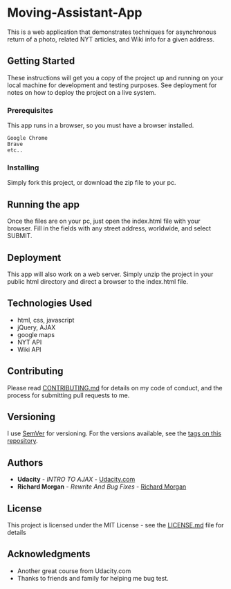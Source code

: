# Moving-Assistant-App
This is a web application that demonstrates techniques for asynchronous return of a photo, related NYT articles, and Wiki info for a given address.

## Getting Started

These instructions will get you a copy of the project up and running on your local machine for development and testing purposes. See deployment for notes on how to deploy the project on a live system.

### Prerequisites

This app runs in a browser, so you must have a browser installed.

```
Google Chrome
Brave
etc..
```

### Installing

Simply fork this project, or download the zip file to your pc.

## Running the app

Once the files are on your pc, just open the index.html file with your browser.  Fill in the fields with any street address, worldwide, and select SUBMIT.

## Deployment

This app will also work on a web server.  Simply unzip the project in your public html directory and direct a browser to the index.html file.

## Technologies Used

* html, css, javascript
* jQuery, AJAX
* google maps
* NYT API
* Wiki API

## Contributing

Please read [CONTRIBUTING.md](https://gist.github.com/RPMorganomous/3c1e3f44dda4c066c3310aaf3848c21d) for details on my code of conduct, and the process for submitting pull requests to me.

## Versioning

I use [SemVer](http://semver.org/) for versioning. For the versions available, see the [tags on this repository](https://github.com/RPMorganomous/Moving-Assistant-App). 

## Authors

* **Udacity** - *INTRO TO AJAX* - [Udacity.com](https://www.udacity.com/course/intro-to-ajax--ud110)
* **Richard Morgan** - *Rewrite And Bug Fixes* - [Richard Morgan](https://github.com/RPMorganomous)

## License

This project is licensed under the MIT License - see the [LICENSE.md](LICENSE.md) file for details

## Acknowledgments

* Another great course from Udacity.com
* Thanks to friends and family for helping me bug test.
